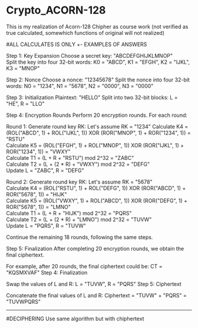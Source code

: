 # Crypto_ACORN-128
This is my realization of Acorn-128 Chipher as course work (not verified as true calculated, somewhich functions of original will not realized)

#ALL CALCULATES IS ONLY +- EXAMPLES OF ANSWERS

Step 1: Key Expansion
Choose a secret key: "ABCDEFGHIJKLMNOP"<br />
Split the key into four 32-bit words: K0 = "ABCD", K1 = "EFGH", K2 = "IJKL", K3 = "MNOP" <br />

Step 2: Nonce
Choose a nonce: "12345678"
Split the nonce into four 32-bit words: N0 = "1234", N1 = "5678", N2 = "0000", N3 = "0000" <br />

Step 3: Initialization
Plaintext: "HELLO"
Split into two 32-bit blocks: L = "HE", R = "LLO"

Step 4: Encryption Rounds
Perform 20 encryption rounds. For each round:

Round 1:
Generate round key RK: Let's assume RK = "1234"
Calculate K4 = (ROL("ABCD", 1) + ROL("IJKL", 1)) XOR (ROR("MNOP", 1) + ROR("1234", 1)) = "RSTU"<br />
Calculate K5 = (ROL("EFGH", 1) + ROL("MNOP", 1)) XOR (ROR("IJKL", 1) + ROR("1234", 1)) = "VWXY"<br />
Calculate T1 = (L + R + "RSTU") mod 2^32 = "ZABC"<br />
Calculate T2 = (L + (2 * R) + "VWXY") mod 2^32 = "DEFG"<br />
Update L = "ZABC", R = "DEFG"<br />

Round 2:
Generate round key RK: Let's assume RK = "5678"<br />
Calculate K4 = (ROL("RSTU", 1) + ROL("DEFG", 1)) XOR (ROR("ABCD", 1) + ROR("5678", 1)) = "HIJK"<br />
Calculate K5 = (ROL("VWXY", 1) + ROL("ABCD", 1)) XOR (ROR("DEFG", 1) + ROR("5678", 1)) = "LMNO"<br />
Calculate T1 = (L + R + "HIJK") mod 2^32 = "PQRS"<br />
Calculate T2 = (L + (2 * R) + "LMNO") mod 2^32 = "TUVW"<br />
Update L = "PQRS", R = "TUVW"<br />

Continue the remaining 18 rounds, following the same steps.

Step 5: Finalization
After completing 20 encryption rounds, we obtain the final ciphertext.

For example, after 20 rounds, the final ciphertext could be: CT = "KQSMXVAF"
Step 4: Finalization

Swap the values of L and R: L = "TUVW", R = "PQRS"
Step 5: Ciphertext

Concatenate the final values of L and R: Ciphertext = "TUVW" + "PQRS" = "TUVWPQRS"
_________________________________________________________________________________________________________________________________________________________________________
#DECIPHERING
Use same algorithm but with chiphertext
